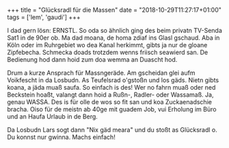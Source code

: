 +++
title = "Glücksradl für die Massen"
date = "2018-10-29T11:27:17+01:00"
tags = ['lem', 'gaudi']
+++

I dad gern lösn: ERNSTL. So oda so ähnlich ging des beim privatn TV-Senda Sat1 in de 90er ob. Ma dad moana, de homa zdiaf ins Glasl gschaud. Aba in Köln oder im Ruhrgebiet wo dea Kanal herkimmt, gibts ja nur de gloane Zipfebecha. Schmecka doads trotzdem wenns friisch seawierd san. De Bedienung hod dann hoid zum doa wemma an Duascht hod.

<!--more-->

Drum a kurze Ansprach für Massngeräde. Am gscheidan glei aufm Voikfescht in da Losbudn. As Teufelsrad o'gstoßn und los gäds. Nietn gibts koana, a jäda muaß saufa. So einfach is des! Wer no fahrn muaß oder ned Beckstein hoaßt, valangt dann hoid a Rußn-, Radler- oder Wassamaß. Ja, genau WASSA. Des is für olle de wos so fit san und koa Zuckaenadschie bracha. Oiso für de meistn ab 40ge mit guadem Job, vui Erholung im Büro und an Haufa Urlaub in de Berg.

Da Losbudn Lars sogt dann "Nix gäd meara" und du stoßt as Glücksradl o. Du konnst nur gwinna. Machs einfach!
